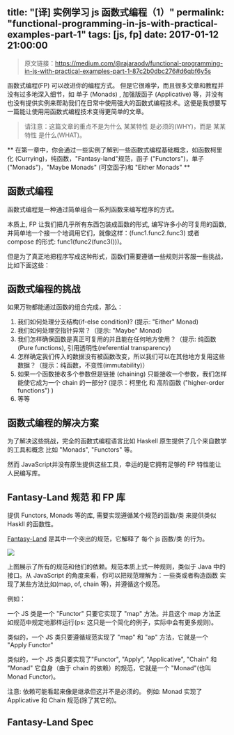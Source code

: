 title: "[译] 实例学习 js 函数式编程（1）"
permalink: "functional-programming-in-js-with-practical-examples-part-1"
tags: [js, fp]
date: 2017-01-12 21:00:00
---

> 原文链接：<https://medium.com/@rajaraodv/functional-programming-in-js-with-practical-examples-part-1-87c2b0dbc276#d6qbf6y5s>

函数式编程(FP) 可以改进你的编程方式。 但是它很难学，而且很多文章和教程并没有过多地深入细节，如 单子 (Monads) , 加强版函子 (Applicative) 等，并没有也没有提供实例来帮助我们在日常中使用强大的函数式编程技术。这便是我想要写一篇能让使用用函数式编程技术变得更简单的文章。

> 请注意：这篇文章的重点不是为什么 某某特性 是必须的(WHY)，而是 某某特性 是什么(WHAT)。

** 在第一章中，你会通过一些实例了解到一些函数式编程基础概念，如函数柯里化 (Currying)，纯函数，"Fantasy-land"规范，函子 ("Functors")，单子 ("Monads")，"Maybe Monads" (可空函子)和 "Either Monads" **


## 函数式编程

函数式编程是一种通过简单组合一系列函数来编写程序的方式。

本质上, FP 让我们把几乎所有东西包装成函数的形式, 编写许多小的可复用的函数, 并简单地一个接一个地调用它们，就像这样：(func1.func2.func3) 或者 compose 的形式: func1(func2(func3()))。

但是为了真正地把程序写成这种形式，函数们需要遵循一些规则并客服一些挑战，比如下面这些：

## 函数式编程的挑战

如果万物都能通过函数的组合完成，那么：

1. 我们如何处理分支结构(if-else condition)? (提示: "Either" Monad)
2. 我们如何处理空指针异常？（提示: "Maybe" Monad）
3. 我们怎样确保函数是真正可复用的并且能在任何地方使用？（提示: 纯函数(Pure functions), 引用透明性(referential transparency)
4. 怎样确定我们传入的数据没有被函数改变，所以我们可以在其他地方复用这些数据？（提示：纯函数，不变性(immutability)）
5. 如果一个函数接收多个参数但是链接 (chaining) 只能接收一个参数，我们怎样能使它成为一个 chain 的一部分? (提示：柯里化 和 高阶函数 ("higher-order functions") )
6. 等等


## 函数式编程的解决方案

为了解决这些挑战，完全的函数式编程语言比如 Haskell 原生提供了几个来自数学的工具和概念 比如 "Monads", "Functors" 等。

然而 JavaScript并没有原生提供这些工具，幸运的是它拥有足够的 FP 特性能让人民编写库。


## Fantasy-Land 规范 和 FP 库

提供 Functors, Monads 等的库, 需要实现遵循某个规范的函数/类 来提供类似 Haskll 的函数性。

[Fantasy-Land](https://github.com/fantasyland/fantasy-land) 是其中一个突出的规范，它解释了 每个 js 函数/类 的行为。

![](https://cdn-images-1.medium.com/max/1600/1*fwhU3xa-92GSWXCfUg2PKg.png)

上图展示了所有的规范和他们的依赖。规范本质上式一种规则，类似于 Java 中的 接口。从 JavaScript 的角度来看，你可以把规范理解为：一些类或者构造函数 实现了某些方法比如(map, of, chain 等)，并遵循这个规范。

例如：

一个 JS 类是一个 "Functor" 只要它实现了 "map" 方法。并且这个 map 方法正如规范中规定地那样运行(ps: 这只是一个简化的例子，实际中会有更多规则)。

类似的，一个 JS 类只要遵循规范实现了 "map" 和 "ap" 方法，它就是一个 "Apply Functor"

类似的，一个 JS 类只要实现了"Functor", "Apply", "Applicative", "Chain" 和 "Monad" 它自身（由于 chain 的依赖）的规范，它就是一个 "Monad"(也叫 Monad Functor)。

注意: 依赖可能看起来像是继承但这并不是必须的。 例如: Monad 实现了 Applicative 和 Chain 规范(除了其它的)。

## Fantasy-Land Spec
